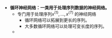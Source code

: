 - **循环神经网络：一类用于处理序列数据的神经网络。**
	- 专门用于处理序列$x^{(1)},...,x^{(T)}$ 的神经网络
		- 循环网络可以拓展到更长的序列。
		- 大多数循环网络可以处理可变长度的序列。
	- 